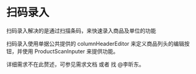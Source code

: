 # 扫码录入

扫码录入解决的是通过扫描条码，来快速录入商品及单位的功能

扫码录入使用单据公共提供的 columnHeaderEditor 来定义商品列头的编辑按钮，并使用 ProductScanInputer 来提供功能。

详细需求不在此赘述，可参见需求文档 或者 找 @李昕东。

